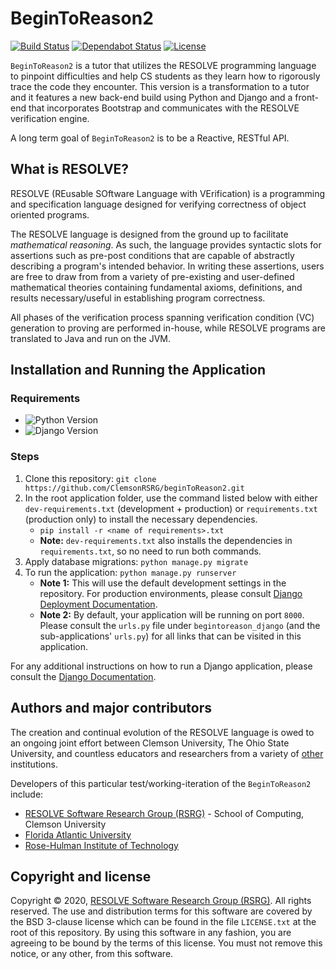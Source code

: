 # BeginToReason2
[![Build Status](https://travis-ci.com/ClemsonRSRG/beginToReason2.svg?branch=master)](https://travis-ci.com/ClemsonRSRG/beginToReason2)
[![Dependabot Status](https://api.dependabot.com/badges/status?host=github&repo=ClemsonRSRG/beginToReason2)](https://dependabot.com)
[![License](https://img.shields.io/badge/license-BSD-blue.svg)](https://raw.githubusercontent.com/ClemsonRSRG/beginToReason2/master/LICENSE.txt)

`BeginToReason2` is a tutor that utilizes the RESOLVE programming language to pinpoint difficulties and help CS students as they learn how to rigorously trace the code they encounter. This version is a transformation to a tutor and it features a new back-end build using Python and Django and a front-end that incorporates Bootstrap and communicates with the RESOLVE verification engine.

A long term goal of `BeginToReason2` is to be a Reactive, RESTful API.

## What is RESOLVE?

RESOLVE (REusable SOftware Language with VErification) is a programming and specification language designed for verifying correctness of object oriented programs.

The RESOLVE language is designed from the ground up to facilitate *mathematical reasoning*. As such, the language provides syntactic slots for assertions such as pre-post conditions that are capable of abstractly describing a program's intended behavior. In writing these assertions, users are free to draw from from a variety of pre-existing and user-defined mathematical theories containing fundamental axioms, definitions, and results necessary/useful in establishing program correctness.

All phases of the verification process spanning verification condition (VC) generation to proving are performed in-house, while RESOLVE programs are translated to Java and run on the JVM.

## Installation and Running the Application

### Requirements
- ![Python Version](https://img.shields.io/pypi/pyversions/Django)
- ![Django Version](https://img.shields.io/badge/django-3%2B-blue)

### Steps
1. Clone this repository: `git clone https://github.com/ClemsonRSRG/beginToReason2.git`
2. In the root application folder, use the command listed below with either `dev-requirements.txt` (development + production) or `requirements.txt` (production only) to install the necessary dependencies. 
   - `pip install -r <name of requirements>.txt`
   - **Note:** `dev-requirements.txt` also installs the dependencies in `requirements.txt`, so no need to run both commands.
3. Apply database migrations: `python manage.py migrate`
4. To run the application: `python manage.py runserver`
   - **Note 1:** This will use the default development settings in the repository. For production environments, please consult [Django Deployment Documentation](https://docs.djangoproject.com/en/3.0/howto/deployment/).
   - **Note 2:** By default, your application will be running on port `8000`. Please consult the `urls.py` file under `begintoreason_django` (and the sub-applications' `urls.py`) for all links that can be visited in this application.
   
For any additional instructions on how to run a Django application, please consult the [Django Documentation](https://docs.djangoproject.com/en/3.0/).

## Authors and major contributors

The creation and continual evolution of the RESOLVE language is owed to an ongoing joint effort between Clemson University, The Ohio State University, and countless educators and researchers from a variety of [other](https://www.cs.clemson.edu/resolve/about.html) institutions.

Developers of this particular test/working-iteration of the `BeginToReason2` include:

* [RESOLVE Software Research Group (RSRG)](https://www.cs.clemson.edu/resolve/) - School of Computing, Clemson University
* [Florida Atlantic University](http://www.fau.edu/research/)
* [Rose-Hulman Institute of Technology](https://www.rose-hulman.edu/)

## Copyright and license

Copyright © 2020, [RESOLVE Software Research Group (RSRG)](https://www.cs.clemson.edu/resolve/). All rights reserved. The use and distribution terms for this software are covered by the BSD 3-clause license which can be found in the file `LICENSE.txt` at the root of this repository. By using this software in any fashion, you are agreeing to be bound by the terms of this license. You must not remove this notice, or any other, from this software.
